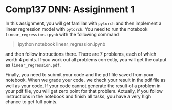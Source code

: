 # Comp137 DNN: Assiginment 1 

In this assignment, you will get familiar with `pytorch` and then implement a linear regression model with `pytorch`.  You need to run the notebook `linear_regression.ipynb` with the following command

> ipython notebook linear_regression.ipynb

and then follow instructions there. There are 7 problems, each of which worth 4 points. If you work out all problems correctly, you will 
get the output as `linear_regression.pdf`. 

Finally, you need to submit your code and the pdf file saved from your notebook. When we grade your code, we check your result in the pdf
file as well as your code. If your code cannot generate the result of a problem in your pdf file, you will get zero point for that problem. 
Actually, if you follow instructions in the notebook and finish all tasks, you have a very high chance to get full points. 


